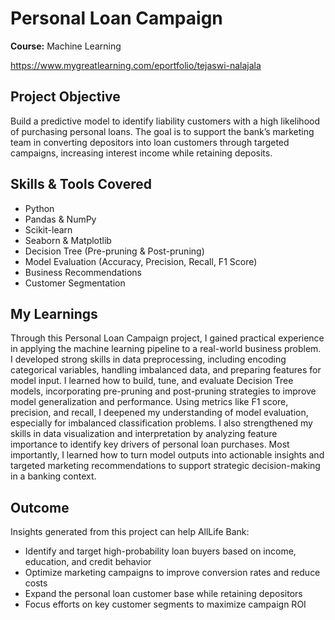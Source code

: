 # Personal Loan Campaign 
**Course:** Machine Learning

https://www.mygreatlearning.com/eportfolio/tejaswi-nalajala

## Project Objective  
Build a predictive model to identify liability customers with a high likelihood of purchasing personal loans. The goal is to support the bank’s marketing team in converting depositors into loan customers through targeted campaigns, increasing interest income while retaining deposits.

## Skills & Tools Covered
- Python  
- Pandas & NumPy  
- Scikit-learn  
- Seaborn & Matplotlib  
- Decision Tree (Pre-pruning & Post-pruning)  
- Model Evaluation (Accuracy, Precision, Recall, F1 Score)  
- Business Recommendations  
- Customer Segmentation  

## My Learnings  
Through this Personal Loan Campaign project, I gained practical experience in applying the machine learning pipeline to a real-world business problem. I developed strong skills in data preprocessing, including encoding categorical variables, handling imbalanced data, and preparing features for model input. I learned how to build, tune, and evaluate Decision Tree models, incorporating pre-pruning and post-pruning strategies to improve model generalization and performance. Using metrics like F1 score, precision, and recall, I deepened my understanding of model evaluation, especially for imbalanced classification problems. I also strengthened my skills in data visualization and interpretation by analyzing feature importance to identify key drivers of personal loan purchases. Most importantly, I learned how to turn model outputs into actionable insights and targeted marketing recommendations to support strategic decision-making in a banking context.

## Outcome  
Insights generated from this project can help AllLife Bank:
- Identify and target high-probability loan buyers based on income, education, and credit behavior  
- Optimize marketing campaigns to improve conversion rates and reduce costs  
- Expand the personal loan customer base while retaining depositors  
- Focus efforts on key customer segments to maximize campaign ROI
